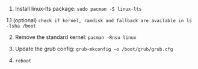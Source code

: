
1. Install linux-lts package:
`sudo pacman -S linux-lts`

1.1 (optional)
`check if kernel, ramdisk and fallback are available in ls -lsha /boot`

2. Remove the standard kernel:
`pacman -Rnsu linux`

3. Update the grub config:
`grub-mkconfig -o /boot/grub/grub.cfg`

4. `reboot`
